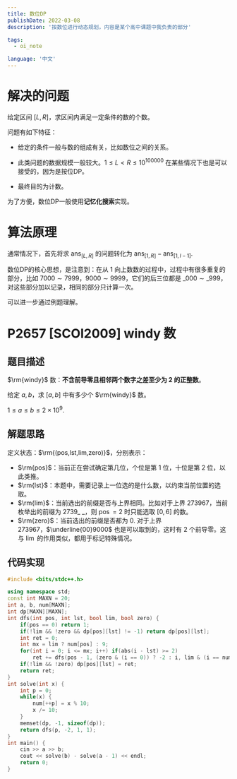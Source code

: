 ```yaml
---
title: 数位DP
publishDate: 2022-03-08
description: '按数位进行动态规划，内容是某个高中课题中我负责的部分'

tags:
  - oi_note

language: '中文'
---
```


# 解决的问题

给定区间 $[L,R]$，求区间内满足一定条件的数的个数。

问题有如下特征：

- 给定的条件一般与数的组成有关，比如数位之间的关系。

- 此类问题的数据规模一般较大。$1\leq L<R\leq 10^{100000}$ 在某些情况下也是可以接受的，因为是按位DP。
- 最终目的为计数。

为了方便，数位DP一般使用**记忆化搜索**实现。

# 算法原理

通常情况下，首先将求 $\operatorname{ans}_{[L,R]}$ 的问题转化为 $\operatorname{ans}_{[1,R]}-\operatorname{ans}_{[1,l-1]}$.

数位DP的核心思想，是注意到：在从 $1$ 向上数数的过程中，过程中有很多重复的部分，比如 $7000\sim7999$，$9000\sim9999$，它们的后三位都是 $\_000\sim \_ 999$，对这些部分加以记录，相同的部分只计算一次。

可以进一步通过例题理解。

# P2657 [SCOI2009] windy 数

## 题目描述

$\rm{windy}$ 数：**不含前导零且相邻两个数字之差至少为 $2$ 的正整数**。

给定 $a,b$，求 $[a,b]$ 中有多少个 $\rm{windy}$ 数。

$1\leq a\leq b\leq 2\times 10^9$.

## 解题思路

定义状态：$\rm{(pos,lst,lim,zero)}$，分别表示：

- $\rm{pos}$：当前正在尝试确定第几位，个位是第 $1$ 位，十位是第 $2$ 位，以此类推。
- $\rm{lst}$：本题中，需要记录上一位选的是什么数，以约束当前位置的选取。
- $\rm{lim}$：当前选出的前缀是否与上界相同。比如对于上界 $273967$，当前枚举出的前缀为 $2739\_\ \_$，则 $\operatorname{pos}=2$ 时只能选取 $[0,6]$ 的数。
- $\rm{zero}$：当前选出的前缀是否都为 $0$. 对于上界 $273967$，$\underline{00}9000$ 也是可以取到的，这时有 $2$ 个前导零。这与 $\operatorname{lim}$ 的作用类似，都用于标记特殊情况。

## 代码实现

```cpp
#include <bits/stdc++.h>

using namespace std;
const int MAXN = 20;
int a, b, num[MAXN];
int dp[MAXN][MAXN];
int dfs(int pos, int lst, bool lim, bool zero) {
	if(pos == 0) return 1;
	if(!lim && !zero && dp[pos][lst] != -1) return dp[pos][lst];
	int ret = 0;
	int mx = lim ? num[pos] : 9;
	for(int i = 0; i <= mx; i++) if(abs(i - lst) >= 2)
		ret += dfs(pos - 1, (zero & (i == 0)) ? -2 : i, lim & (i == num[pos]), zero & (i == 0));
	if(!lim && !zero) dp[pos][lst] = ret;
	return ret;
}
int solve(int x) {
	int p = 0;
	while(x) {
		num[++p] = x % 10;
		x /= 10;
	}
	memset(dp, -1, sizeof(dp));
	return dfs(p, -2, 1, 1);
}
int main() {
	cin >> a >> b;
	cout << solve(b) - solve(a - 1) << endl;
	return 0;
}
```
